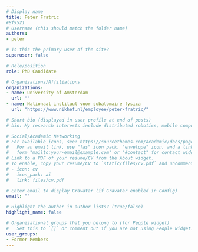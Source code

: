 ```yaml
---
# Display name
title: Peter Fratric
#8f9521
# Username (this should match the folder name)
authors:
- peter

# Is this the primary user of the site?
superuser: false

# Role/position
role: PhD Candidate

# Organizations/Affiliations
organizations:
- name: University of Amsterdam
  url: ""
- name: Nationaal instituut voor subatomaire fysica
  url: "https://www.nikhef.nl/employee/peter-fratric/"

# Short bio (displayed in user profile at end of posts)
# bio: My research interests include distributed robotics, mobile computing and programmable matter.

# Social/Academic Networking
# For available icons, see: https://sourcethemes.com/academic/docs/page-builder/#icons
#   For an email link, use "fas" icon pack, "envelope" icon, and a link in the
#   form "mailto:your-email@example.com" or "#contact" for contact widget.
# Link to a PDF of your resume/CV from the About widget.
# To enable, copy your resume/CV to `static/files/cv.pdf` and uncomment the lines below.
# - icon: cv
#   icon_pack: ai
#   link: files/cv.pdf

# Enter email to display Gravatar (if Gravatar enabled in Config)
email: ""

# Highlight the author in author lists? (true/false)
highlight_name: false

# Organizational groups that you belong to (for People widget)
#   Set this to `[]` or comment out if you are not using People widget.
user_groups:
- Former Members
---
```

